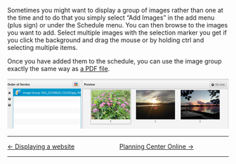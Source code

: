 Sometimes you might want to display a group of images rather than one at
the time and to do that you simply select “Add Images” in the add menu
(plus sign) or under the Schedule menu. You can then browse to the
images you want to add. Select multiple images with the selection marker
you get if you click the background and drag the mouse or by holding
ctrl and selecting multiple items.

Once you have added them to the schedule, you can use the image group
exactly the same way as [a PDF file](Displaying_a_PDF.md "Displaying a PDF").

![<File:Image> group example.png](Image_group_example.png
"File:Image group example.png")

-----



[← Displaying a website](Displaying_a_website.md "Displaying a website")
&nbsp;&nbsp;&nbsp;&nbsp;&nbsp;&nbsp;&nbsp;&nbsp;&nbsp;&nbsp;&nbsp;&nbsp;&nbsp;&nbsp;&nbsp;&nbsp;&nbsp;&nbsp;&nbsp;&nbsp;&nbsp;&nbsp;&nbsp;&nbsp; [Planning Center Online
→](Planning_Center_Online.md "Planning Center Online")

---
